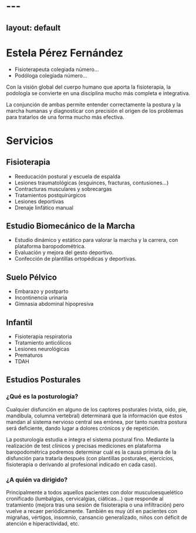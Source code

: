 # ---
layout: default
---

# Estela Pérez Fernández

* Fisioterapeuta colegiada número...
* Podóloga colegiada número...


Con la visión global del cuerpo humano que aporta la fisioterapia, la podología se convierte en una disciplina mucho más completa e integrativa.

La conjunción de ambas permite entender correctamente la postura y la marcha humanas y diagnosticar con precisión el origen de los problemas para tratarlos de una forma mucho más efectiva.

# Servicios

## Fisioterapia

* Reeducación postural y escuela de espalda
* Lesiones traumatológicas (esguinces, fracturas, contusiones…)
* Contracturas musculares y sobrecargas
* Tratamientos postquirúrgicos
* Lesiones deportivas
* Drenaje linfático manual

## Estudio Biomecánico de la Marcha

* Estudio dinámico y estático para valorar la marcha y la carrera, con plataforma baropodométrica.
* Evaluación y mejora del gesto deportivo.
* Confección de plantillas ortopédicas y deportivas.

## Suelo Pélvico

* Embarazo y postparto
* Incontinencia urinaria
* Gimnasia abdominal hipopresiva

## Infantil

* Fisioterapia respiratoria
* Tratamiento anticólicos
* Lesiones neurológicas
* Prematuros
* TDAH

## Estudios Posturales

### ¿Qué es la posturología?

Cualquier disfunción en alguno de los captores posturales (vista, oído, pie, mandíbula, columna vertebral) determinará que la información que éstos mandan al sistema nervioso central  sea errónea, por tanto nuestra postura será deficiente, dando lugar a dolores crónicos y de repetición.

La posturología estudia e integra el sistema postural fino. 
Mediante la realización de test clínicos y precisas mediciones en plataforma baropodométrica podremos determinar cuál es la causa primaria de la disfunción para tratarla después (con plantillas posturales, ejercicios, fisioterapia o derivando al profesional indicado en cada caso).

### ¿A quién va dirigido?

Principalmente a todos aquellos pacientes con dolor musculoesquelético cronificado (lumbalgias, cervicalgias, ciáticas…) que responde al tratamiento (mejora tras una sesión de fisioterapia o una infiltración) pero vuelve a recaer periódicamente. También es muy útil en pacientes con migrañas, vértigos, insomnio, cansancio generalizado, niños con déficit de atención e hiperactividad, etc.
